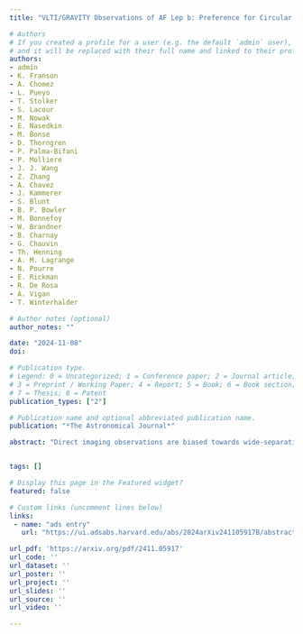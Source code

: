 ```yaml
---
title: "VLTI/GRAVITY Observations of AF Lep b: Preference for Circular Orbits, Cloudy Atmospheres, and a Moderately Enhanced Metallicity"

# Authors
# If you created a profile for a user (e.g. the default `admin` user), write the username (folder name) here
# and it will be replaced with their full name and linked to their profile.
authors:
- admin
- K. Franson
- A. Chomez
- L. Pueyo
- T. Stolker
- S. Lacour
- M. Nowak
- E. Nasedkin
- M. Bonse
- D. Thorngren
- P. Palma-Bifani
- P. Molliere
- J. J. Wang
- Z. Zhang
- A. Chavez
- J. Kammerer
- S. Blunt
- B. P. Bowler
- M. Bonnefoy
- W. Brandner
- B. Charnay
- G. Chauvin
- Th. Henning
- A. M. Lagrange 
- N. Pourre
- E. Rickman
- R. De Rosa
- A. Vigan
- T. Winterhalder

# Author notes (optional)
author_notes: ""

date: "2024-11-08"
doi:

# Publication type.
# Legend: 0 = Uncategorized; 1 = Conference paper; 2 = Journal article;
# 3 = Preprint / Working Paper; 4 = Report; 5 = Book; 6 = Book section;
# 7 = Thesis; 8 = Patent
publication_types: ["2"]

# Publication name and optional abbreviated publication name.
publication: "*The Astronomical Journal*"

abstract: "Direct imaging observations are biased towards wide-separation, massive companions that have degenerate formation histories. Although the majority of exoplanets are expected to form via core accretion, most directly imaged exoplanets have not been convincingly demonstrated to follow this formation pathway. We obtained new interferometric observations of the directly imaged giant planet AF Lep b with the VLTI/GRAVITY instrument. We present three epochs of 50μas relative astrometry and the K-band spectrum of the planet for the first time at a resolution of R=500. Using only these measurements, spanning less than two months, and the Hipparcos-Gaia Catalogue of Accelerations, we are able to significantly constrain the planet's orbit; this bodes well for interferometric observations of planets discovered by Gaia DR4. Including all available measurements of the planet, we infer an effectively circular orbit (e<0.02,0.07,0.13 at 1,2,3σ) in spin-orbit alignment with the host, and a measure a dynamical mass of Mp=3.75±0.5MJup. Models of the spectrum of the planet show that it is metal rich ([M/H]=0.75±0.25), with a C/O ratio encompassing the solar value. This ensemble of results show that the planet is consistent with core accretion formation."


tags: []

# Display this page in the Featured widget?
featured: false

# Custom links (uncomment lines below)
links:
 - name: "ads entry"
   url: "https://ui.adsabs.harvard.edu/abs/2024arXiv241105917B/abstract"

url_pdf: 'https://arxiv.org/pdf/2411.05917'
url_code: ''
url_dataset: ''
url_poster: ''
url_project: ''
url_slides: ''
url_source: ''
url_video: ''

---
```

